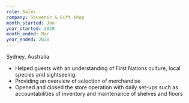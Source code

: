 ```yaml
---
role: Sales
company: Souvenir & Gift shop 
month_started: Jan
year_started: 2020
month_ended: Mar
year_ended: 2020
---
```


Sydney, Australia

*  Helped guests with an understanding of First Nations culture, local species and sightseeing 
*  Providing an overview of selection of merchandise
*  Opened and closed the store operation with daily set-ups such as accountabilities of inventory and maintenance of shelves and floors
